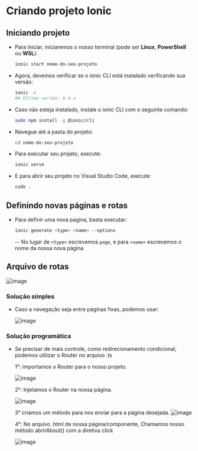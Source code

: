 # Criando projeto Ionic
## Iniciando projeto
- Para iniciar, iniciaremos o nosso terminal (pode ser **Linux**, **PowerShell** ou **WSL**):
    ````bash
    ionic start nome-do-seu-projeto
- Agora, devemos verificar se o ionic CLI está instalado verificando sua versão:
    ```bash
    ionic -v 
    ## Ultima versão: 8.4.x
- Caso não esteja instalado, instale o ionic CLI com o seguinte comando:
    ```bash
  sudo npm install -g @ionic/cli
- Navegue até a pasta do projeto:
    ```bash
    cd nome-do-seu-projeto
- Para executar seu projeto, execute:
    ```bash
    ionic serve
- E para abrir seu projeto no Visual Studio Code, execute:
    ```bash
    code .
## Definindo novas páginas e rotas
- Para definir uma nova pagina, basta executar:
    ```bash
    ionic generate <type> <name> --options
    ```

    -- No lugar de ```<type>``` escrevemos ```page```, e para ```<name>``` escrevemos o nome da nossa nova página
## Arquivo de rotas
![image](https://github.com/user-attachments/assets/8fff08db-8500-45d5-9746-1ade71e08b02)

### Solução simples
- Caso a navegação seja entre páginas fixas, podemos usar:
  
  ![image](https://github.com/user-attachments/assets/c82b3523-60de-411a-8ffb-990b5fef3ba7)

### Solução programática
- Se precisar de mais controle, como redirecionamento condicional, podemos utilizar o Router no arquivo .ts
  
  1°: importamos o Router para o nosso projeto.
  
  ![image](https://github.com/user-attachments/assets/c57e8e06-7024-44d1-b629-f0feafcc2506)

  2°: Injetamos o Router na nossa página.
  
  ![image](https://github.com/user-attachments/assets/eb8b17f2-24ed-4c84-8f44-5358ee68d560)

  3° criamos um método para nos enviar para a página desejada.
  ![image](https://github.com/user-attachments/assets/58e92c59-bb1d-414c-a009-d2fc0716983f)

  4°: No arquivo .html de nossa página/componente, Chamamos nosso método abrirAbout() com a diretiva click

  ![image](https://github.com/user-attachments/assets/fd4b7ed4-e315-4046-af8c-9042d25f6d0f)








